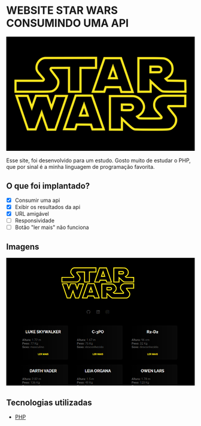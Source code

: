 # WEBSITE STAR WARS CONSUMINDO UMA API

![alt text](https://raw.githubusercontent.com/raphaellimarjbr/website-theme-starWars-html-css-php-api/main/app/src/img/logo.png)

Esse site, foi desenvolvido para um estudo. Gosto muito de estudar o PHP, que por sinal é a minha linguagem de programação favorita.

## O que foi implantado?

- [x] Consumir uma api
- [x] Exibir os resultados da api
- [x] URL amigável
- [ ] Responsividade
- [ ] Botão "ler mais" não funciona

## Imagens

![alt text](https://raw.githubusercontent.com/raphaellimarjbr/website-theme-starWars-html-css-php-api/main/banner.png)

## Tecnologias utilizadas

- [PHP](https://www.php.net/)